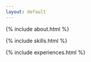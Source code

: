 ```yaml
---
layout: default
---
```


{% include about.html %}

{% include skills.html %}

{% include experiences.html %}
